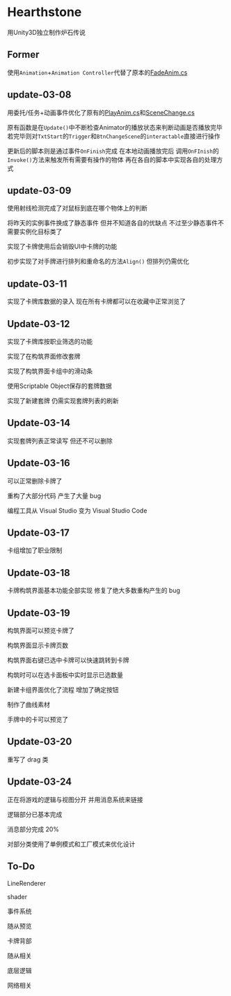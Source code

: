 # Hearthstone

用Unity3D独立制作炉石传说

## Former

使用`Animation`+`Animation Controller`代替了原本的[FadeAnim.cs](./Assets/Scripts/Abandon/FadeAnim.cs)

## update-03-08

用委托/任务+动画事件优化了原有的[PlayAnim.cs](./Assets/Scripts/Abandon/PlayAnim.cs)和[SceneChange.cs](./Assets/Scripts/SceneChange.cs)

原有函数是在`Update()`中不断检查Animator的播放状态来判断动画是否播放完毕 若完毕则对`TxtStart`的`Trigger`和`BtnChangeScene`的`interactable`直接进行操作

更新后的脚本则是通过事件`OnFinish`完成 在本地动画播放完后 调用`OnFInish`的`Invoke()`方法来触发所有需要有操作的物体 再在各自的脚本中实现各自的处理方式

## update-03-09

使用射线检测完成了对鼠标到底在哪个物体上的判断

将昨天的实例事件换成了静态事件 但并不知道各自的优缺点 不过至少静态事件不需要实例化目标类了

实现了卡牌使用后会销毁UI中卡牌的功能

初步实现了对手牌进行排列和重命名的方法`Align()` 但排列仍需优化

## update-03-11

实现了卡牌库数据的录入 现在所有卡牌都可以在收藏中正常浏览了

## Update-03-12

实现了卡牌库按职业筛选的功能

实现了在构筑界面修改套牌

实现了构筑界面卡组中的滑动条

使用Scriptable Object保存的套牌数据

实现了新建套牌 仍需实现套牌列表的刷新

## Update-03-14

实现套牌列表正常读写 但还不可以删除

## Update-03-16

可以正常删除卡牌了

重构了大部分代码 产生了大量 bug

编程工具从 Visual Studio 变为 Visual Studio Code

## Update-03-17

卡组增加了职业限制

## Update-03-18

卡牌构筑界面基本功能全部实现 修复了绝大多数重构产生的 bug 

## Update-03-19

构筑界面可以预览卡牌了

构筑界面显示卡牌页数

构筑界面右键已选中卡牌可以快速跳转到卡牌

构筑时可以在选卡面板中实时显示已选数量

新建卡组界面优化了流程 增加了确定按钮

制作了曲线素材

手牌中的卡可以预览了

## Update-03-20

重写了 drag 类

## Update-03-24

正在将游戏的逻辑与视图分开 并用消息系统来链接 

逻辑部分已基本完成

消息部分完成 20%

对部分类使用了单例模式和工厂模式来优化设计

## To-Do

LineRenderer

shader

事件系统

随从预览

卡牌背部

随从相关

底层逻辑

网络相关
